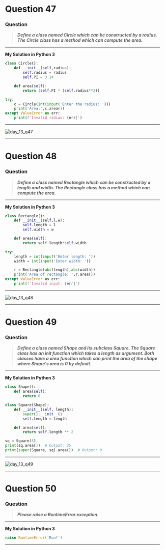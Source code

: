 # Question 47

### **Question**

> **_Define a class named Circle which can be constructed by a radius. The Circle class has a method which can compute the area._**

---

**My Solution in Python 3**

```python
class Circle():
	def __init__(self,radius):
		self.radius = radius
		self.PI = 3.14

	def area(self):
		return (self.PI * (self.radius**2))

try:
	c = Circle(int(input('Enter the radius: ')))
	print('Area:',c.area())
except ValueError as err:
	print(f'Invalid radius: {err}')
```

---
![day_13_q47](https://github.com/0KvinayK0/python-100-exercises/assets/126001522/19dee455-017f-4034-8f74-7249abbf13bb)

---

# Question 48

### **Question**

> **_Define a class named Rectangle which can be constructed by a length and width. The Rectangle class has a method which can compute the area._**

---


**My Solution in Python 3**

```python
class Rectangle():
	def __init__(self,l,w):
		self.length = l
		self.width = w

	def area(self):
		return self.length*self.width

try:
	length = int(input('Enter length: '))
	width = int(input('Enter width: '))

	r = Rectangle(abs(length),abs(width))
	print('Area of rectangle: ',r.area())
except ValueError as err:
	print(f'Invalid input: {err}')

```

---

![day_13_q48](https://github.com/0KvinayK0/python-100-exercises/assets/126001522/cbe64cc9-7dd5-49df-9217-f2de0dba3981)

---

# Question 49

### **Question**

> **_Define a class named Shape and its subclass Square. The Square class has an init function which takes a length as argument. Both classes have a area function which can print the area of the shape where Shape's area is 0 by default._**

---

**My Solution in Python 3**

```python
class Shape():
    def area(self):
        return 0

class Square(Shape):
    def __init__(self, length):
        super().__init__()
        self.length = length

    def area(self):
        return self.length ** 2

sq = Square(5)
print(sq.area())  # Output: 25
print(super(Square, sq).area())  # Output: 0
```

---
![day_13_q49](https://github.com/0KvinayK0/python-100-exercises/assets/126001522/5751a1e1-628d-4a5a-96b3-e7fd8d8e5c4a)


---

# Question 50

### **Question**

> **_Please raise a RuntimeError exception._**

---


**My Solution in Python 3**

```python
raise RuntimeError('Run!')
```

---
